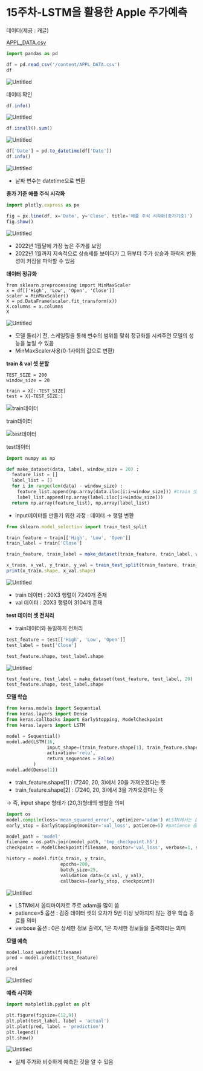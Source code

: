 # 15주차-LSTM을 활용한 Apple 주가예측

데이터(제공 : 캐글)

[APPL_DATA.csv](15%E1%84%8C%E1%85%AE%E1%84%8E%E1%85%A1-LSTM%E1%84%8B%E1%85%B3%E1%86%AF%20%E1%84%92%E1%85%AA%E1%86%AF%E1%84%8B%E1%85%AD%E1%86%BC%E1%84%92%E1%85%A1%E1%86%AB%20Apple%20%E1%84%8C%E1%85%AE%E1%84%80%E1%85%A1%E1%84%8B%E1%85%A8%E1%84%8E%E1%85%B3%E1%86%A8%20bb448e14000648008d051d691e854c7a/APPL_DATA.csv)

```jsx
import pandas as pd

df = pd.read_csv('/content/APPL_DATA.csv')
df
```

![Untitled](15%E1%84%8C%E1%85%AE%E1%84%8E%E1%85%A1-LSTM%E1%84%8B%E1%85%B3%E1%86%AF%20%E1%84%92%E1%85%AA%E1%86%AF%E1%84%8B%E1%85%AD%E1%86%BC%E1%84%92%E1%85%A1%E1%86%AB%20Apple%20%E1%84%8C%E1%85%AE%E1%84%80%E1%85%A1%E1%84%8B%E1%85%A8%E1%84%8E%E1%85%B3%E1%86%A8%20bb448e14000648008d051d691e854c7a/Untitled.png)

데이터 확인

```jsx
df.info()
```

![Untitled](15%E1%84%8C%E1%85%AE%E1%84%8E%E1%85%A1-LSTM%E1%84%8B%E1%85%B3%E1%86%AF%20%E1%84%92%E1%85%AA%E1%86%AF%E1%84%8B%E1%85%AD%E1%86%BC%E1%84%92%E1%85%A1%E1%86%AB%20Apple%20%E1%84%8C%E1%85%AE%E1%84%80%E1%85%A1%E1%84%8B%E1%85%A8%E1%84%8E%E1%85%B3%E1%86%A8%20bb448e14000648008d051d691e854c7a/Untitled%201.png)

```jsx
df.isnull().sum()
```

![Untitled](15%E1%84%8C%E1%85%AE%E1%84%8E%E1%85%A1-LSTM%E1%84%8B%E1%85%B3%E1%86%AF%20%E1%84%92%E1%85%AA%E1%86%AF%E1%84%8B%E1%85%AD%E1%86%BC%E1%84%92%E1%85%A1%E1%86%AB%20Apple%20%E1%84%8C%E1%85%AE%E1%84%80%E1%85%A1%E1%84%8B%E1%85%A8%E1%84%8E%E1%85%B3%E1%86%A8%20bb448e14000648008d051d691e854c7a/Untitled%202.png)

```jsx
df['Date'] = pd.to_datetime(df['Date'])
df.info()
```

![Untitled](15%E1%84%8C%E1%85%AE%E1%84%8E%E1%85%A1-LSTM%E1%84%8B%E1%85%B3%E1%86%AF%20%E1%84%92%E1%85%AA%E1%86%AF%E1%84%8B%E1%85%AD%E1%86%BC%E1%84%92%E1%85%A1%E1%86%AB%20Apple%20%E1%84%8C%E1%85%AE%E1%84%80%E1%85%A1%E1%84%8B%E1%85%A8%E1%84%8E%E1%85%B3%E1%86%A8%20bb448e14000648008d051d691e854c7a/Untitled%203.png)

- 날짜 변수는 datetime으로 변환

**종가 기준 애플 주식 시각화**

```jsx
import plotly.express as px

fig = px.line(df, x='Date', y='Close', title='애플 주식 시각화(종가기준)')
fig.show()
```

![Untitled](15%E1%84%8C%E1%85%AE%E1%84%8E%E1%85%A1-LSTM%E1%84%8B%E1%85%B3%E1%86%AF%20%E1%84%92%E1%85%AA%E1%86%AF%E1%84%8B%E1%85%AD%E1%86%BC%E1%84%92%E1%85%A1%E1%86%AB%20Apple%20%E1%84%8C%E1%85%AE%E1%84%80%E1%85%A1%E1%84%8B%E1%85%A8%E1%84%8E%E1%85%B3%E1%86%A8%20bb448e14000648008d051d691e854c7a/Untitled%204.png)

- 2022년 1월달에 가장 높은 주가를 보임
- 2022년 1월까지 지속적으로 상승세를 보이다가 그 뒤부터 주가 상승과 하락의 변동성이 커짐을 파악할 수 있음

**데이터 정규화**

```
from sklearn.preprocessing import MinMaxScaler
x = df[['High', 'Low', 'Open', 'Close']]
scaler = MinMaxScaler()
X = pd.DataFrame(scaler.fit_transform(x))
X.columns = x.columns
X
```

![Untitled](15%E1%84%8C%E1%85%AE%E1%84%8E%E1%85%A1-LSTM%E1%84%8B%E1%85%B3%E1%86%AF%20%E1%84%92%E1%85%AA%E1%86%AF%E1%84%8B%E1%85%AD%E1%86%BC%E1%84%92%E1%85%A1%E1%86%AB%20Apple%20%E1%84%8C%E1%85%AE%E1%84%80%E1%85%A1%E1%84%8B%E1%85%A8%E1%84%8E%E1%85%B3%E1%86%A8%20bb448e14000648008d051d691e854c7a/Untitled%205.png)

- 모델 돌리기 전, 스케일링을 통해 변수의 범위를 맞춰 정규화를 시켜주면 모델의 성능을 높일 수 있음
- MinMaxScaler사용(0-1사이의 값으로 변환)

**train & val 셋 분할**

```
TEST_SIZE = 200
window_size = 20

train = X[:-TEST_SIZE]
test = X[-TEST_SIZE:]
```

![train데이터](15%E1%84%8C%E1%85%AE%E1%84%8E%E1%85%A1-LSTM%E1%84%8B%E1%85%B3%E1%86%AF%20%E1%84%92%E1%85%AA%E1%86%AF%E1%84%8B%E1%85%AD%E1%86%BC%E1%84%92%E1%85%A1%E1%86%AB%20Apple%20%E1%84%8C%E1%85%AE%E1%84%80%E1%85%A1%E1%84%8B%E1%85%A8%E1%84%8E%E1%85%B3%E1%86%A8%20bb448e14000648008d051d691e854c7a/Untitled%206.png)

train데이터

![test데이터](15%E1%84%8C%E1%85%AE%E1%84%8E%E1%85%A1-LSTM%E1%84%8B%E1%85%B3%E1%86%AF%20%E1%84%92%E1%85%AA%E1%86%AF%E1%84%8B%E1%85%AD%E1%86%BC%E1%84%92%E1%85%A1%E1%86%AB%20Apple%20%E1%84%8C%E1%85%AE%E1%84%80%E1%85%A1%E1%84%8B%E1%85%A8%E1%84%8E%E1%85%B3%E1%86%A8%20bb448e14000648008d051d691e854c7a/Untitled%207.png)

test데이터

```python
import numpy as np

def make_dataset(data, label, window_size = 20) :
  feature_list = []
  label_list = []
  for i in range(len(data) - window_size) :
    feature_list.append(np.array(data.iloc[i:i+window_size])) #train 셋에서 i번째 부터 I+20번째 행까지 추출해 하나의 배열에 담아 빈 리스트에 추가
    label_list.append(np.array(label.iloc[i+window_size]))
  return np.array(feature_list), np.array(label_list)
```

- input데이터를 만들기 위한 과정 : 데이터 → 행렬 변환

```jsx
from sklearn.model_selection import train_test_split

train_feature = train[['High', 'Low', 'Open']]
train_label = train['Close']

train_feature, train_label = make_dataset(train_feature, train_label, window_size=20)

x_train, x_val, y_train, y_val = train_test_split(train_feature, train_label, test_size = 0.3, random_state=3)
print(x_train.shape, x_val.shape)
```

![Untitled](15%E1%84%8C%E1%85%AE%E1%84%8E%E1%85%A1-LSTM%E1%84%8B%E1%85%B3%E1%86%AF%20%E1%84%92%E1%85%AA%E1%86%AF%E1%84%8B%E1%85%AD%E1%86%BC%E1%84%92%E1%85%A1%E1%86%AB%20Apple%20%E1%84%8C%E1%85%AE%E1%84%80%E1%85%A1%E1%84%8B%E1%85%A8%E1%84%8E%E1%85%B3%E1%86%A8%20bb448e14000648008d051d691e854c7a/Untitled%208.png)

- train 데이터 : 20X3 행렬이 7240개 존재
- val 데이터 : 20X3 행렬이 3104개 존재

**test 데이터 셋 전처리**

- train데이터와 동일하게 전처리

```python
test_feature = test[['High', 'Low', 'Open']]
test_label = test['Close']

test_feature.shape, test_label.shape
```

![Untitled](15%E1%84%8C%E1%85%AE%E1%84%8E%E1%85%A1-LSTM%E1%84%8B%E1%85%B3%E1%86%AF%20%E1%84%92%E1%85%AA%E1%86%AF%E1%84%8B%E1%85%AD%E1%86%BC%E1%84%92%E1%85%A1%E1%86%AB%20Apple%20%E1%84%8C%E1%85%AE%E1%84%80%E1%85%A1%E1%84%8B%E1%85%A8%E1%84%8E%E1%85%B3%E1%86%A8%20bb448e14000648008d051d691e854c7a/Untitled%209.png)

```python
test_feature, test_label = make_dataset(test_feature, test_label, 20)
test_feature.shape, test_label.shape
```

**모델 학습**

```python
from keras.models import Sequential
from keras.layers import Dense
from keras.callbacks import EarlyStopping, ModelCheckpoint
from keras.layers import LSTM

model = Sequential()
model.add(LSTM(16,
               input_shape=(train_feature.shape[1], train_feature.shape[2]), #input_shape으로 train_feature에 1번 인덱스와 2번 인덱스 값을 가져와 (20,3) 행렬을 input으로 집어 넣겠다는 의미
               activation='relu',
               return_sequences = False)
          )
model.add(Dense(1))
```

- train_feature.shape[1] : (7240, 20, 3)에서 20을 가져오겠다는 뜻
- train_feature.shape[2] : (7240, 20, 3)에서 3을 가져오겠다는 뜻

→ 즉, input shape 형태가 (20,3)형태의 행렬을 의미

```python
import os
model.compile(loss='mean_squared_error', optimizer='adam') #LSTM에서는 옵티마이저를 adam을 많이 씀
early_stop = EarlyStopping(monitor='val_loss', patience=5) #patience 옵션 : 

model_path = 'model'
filename = os.path.join(model_path, 'tmp_checkpoint.h5')
checkpoint = ModelCheckpoint(filename, monitor='val_loss', verbose=1, save_best_only=True, mode='auto')

history = model.fit(x_train, y_train,
                    epochs=200,
                    batch_size=25,
                    validation_data=(x_val, y_val),
                    callbacks=[early_stop, checkpoint])
```

![Untitled](15%E1%84%8C%E1%85%AE%E1%84%8E%E1%85%A1-LSTM%E1%84%8B%E1%85%B3%E1%86%AF%20%E1%84%92%E1%85%AA%E1%86%AF%E1%84%8B%E1%85%AD%E1%86%BC%E1%84%92%E1%85%A1%E1%86%AB%20Apple%20%E1%84%8C%E1%85%AE%E1%84%80%E1%85%A1%E1%84%8B%E1%85%A8%E1%84%8E%E1%85%B3%E1%86%A8%20bb448e14000648008d051d691e854c7a/Untitled%2010.png)

- LSTM에서 옵티마이저로 주로 adam을 많이 씀
- patience=5 옵션 : 검증 데이터 셋의 오차가 5번 이상 낮아지지 않는 경우 학습 종료를 의미
- verbose 옵션 : 0은 상세한 정보 출력X, 1은 자세한 정보들을 출력하라는 의미

**모델 예측**

```python
model.load_weights(filename)
pred = model.predict(test_feature)

pred
```

![Untitled](15%E1%84%8C%E1%85%AE%E1%84%8E%E1%85%A1-LSTM%E1%84%8B%E1%85%B3%E1%86%AF%20%E1%84%92%E1%85%AA%E1%86%AF%E1%84%8B%E1%85%AD%E1%86%BC%E1%84%92%E1%85%A1%E1%86%AB%20Apple%20%E1%84%8C%E1%85%AE%E1%84%80%E1%85%A1%E1%84%8B%E1%85%A8%E1%84%8E%E1%85%B3%E1%86%A8%20bb448e14000648008d051d691e854c7a/Untitled%2011.png)

**예측 시각화**

```python
import matplotlib.pyplot as plt

plt.figure(figsize=(12,9))
plt.plot(test_label, label = 'actual')
plt.plot(pred, label = 'prediction')
plt.legend()
plt.show()
```

![Untitled](15%E1%84%8C%E1%85%AE%E1%84%8E%E1%85%A1-LSTM%E1%84%8B%E1%85%B3%E1%86%AF%20%E1%84%92%E1%85%AA%E1%86%AF%E1%84%8B%E1%85%AD%E1%86%BC%E1%84%92%E1%85%A1%E1%86%AB%20Apple%20%E1%84%8C%E1%85%AE%E1%84%80%E1%85%A1%E1%84%8B%E1%85%A8%E1%84%8E%E1%85%B3%E1%86%A8%20bb448e14000648008d051d691e854c7a/Untitled%2012.png)

- 실제 주가와 비슷하게 예측한 것을 알 수 있음